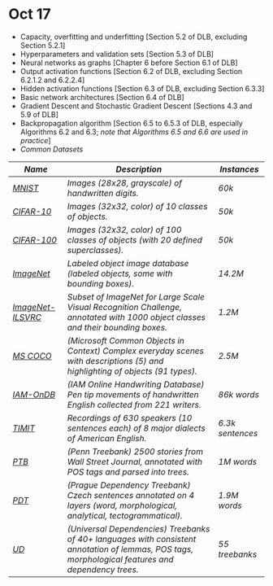 # Oct 17

- Capacity, overfitting and underfitting [Section 5.2 of DLB, excluding Section 5.2.1]
- Hyperparameters and validation sets [Section 5.3 of DLB]
- Neural networks as graphs [Chapter 6 before Section 6.1 of DLB]
- Output activation functions [Section 6.2 of DLB, excluding Section 6.2.1.2 and 6.2.2.4]
- Hidden activation functions [Section 6.3 of DLB, excluding Section 6.3.3]
- Basic network architectures [Section 6.4 of DLB]
- Gradient Descent and Stochastic Gradient Descent [Sections 4.3 and 5.9 of DLB]
- Backpropagation algorithm [Section 6.5 to 6.5.3 of DLB, especially Algorithms 6.2 and 6.3; *note that Algorithms 6.5 and 6.6 are used in practice*]
- *Common Datasets*

| *Name* | *Description* | *Instances* |
| ------ | ------------- | ----------- |
| *[MNIST](http://yann.lecun.com/exdb/mnist/)* | *Images (28x28, grayscale) of handwritten digits.* | *60k* |
| *[CIFAR-10](https://www.cs.toronto.edu/~kriz/cifar.html)* | *Images (32x32, color) of 10 classes of objects.* | *50k* |
| *[CIFAR-100](https://www.cs.toronto.edu/~kriz/cifar.html)* | *Images (32x32, color) of 100 classes of objects (with 20 defined superclasses).* | *50k* |
| *[ImageNet](http://image-net.org/)* | *Labeled object image database (labeled objects, some with bounding boxes).* | *14.2M* |
| *[ImageNet-ILSVRC](http://image-net.org/challenges/LSVRC/)* | *Subset of ImageNet for Large Scale Visual Recognition Challenge, annotated with 1000 object classes and their bounding boxes.* | *1.2M* |
| *[MS COCO](http://mscoco.org/)* | *(Microsoft Common Objects in Context) Complex everyday scenes with descriptions (5) and highlighting of objects (91 types).* | *2.5M* |
| *[IAM-OnDB](http://www.fki.inf.unibe.ch/databases/iam-on-line-handwriting-database)* | *(IAM Online Handwriting Database) Pen tip movements of handwritten English collected from 221 writers.* | *86k words* |
| *[TIMIT](https://catalog.ldc.upenn.edu/ldc93s1)* | *Recordings of 630 speakers (10 sentences each) of 8 major dialects of American English.* | *6.3k sentences* |
| *[PTB](https://catalog.ldc.upenn.edu/ldc99t42)* | *(Penn Treebank) 2500 stories from Wall Street Journal, annotated with POS tags and parsed into trees.* | *1M words* |
| *[PDT](https://ufal.mff.cuni.cz/prague-dependency-treebank)* | *(Prague Dependency Treebank) Czech sentences annotated on 4 layers (word, morphological, analytical, tectogrammatical).* | *1.9M words* |
| *[UD](http://universaldependencies.org/)* | *(Universal Dependencies) Treebanks of 40+ languages with consistent annotation of lemmas, POS tags, morphological features and dependency trees.* | *55 treebanks* |

